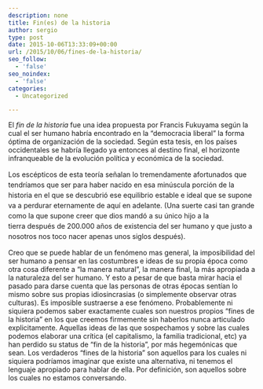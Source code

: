 ```yaml
---
description: none
title: Fin(es) de la historia
author: sergio
type: post
date: 2015-10-06T13:33:09+00:00
url: /2015/10/06/fines-de-la-historia/
seo_follow:
  - 'false'
seo_noindex:
  - 'false'
categories:
  - Uncategorized

---
```

El _fin de la historia_ fue una idea propuesta por Francis Fukuyama según la cual el ser humano habría encontrado en la &#8220;democracia liberal&#8221; la forma óptima de organización de la sociedad. Según esta tesis, en los países occidentales se habría llegado ya entonces al destino final, el horizonte infranqueable de la evolución política y económica de la sociedad.

<span style="line-height: 1.5em">Los escépticos de esta teoría señalan lo tremendamente afortunados que tendríamos que ser para haber nacido en esa </span>minúscula<span style="line-height: 1.5em"> porción de la historia en el que se descubrió ese equilibrio estable e ideal que se supone va a perdurar eternamente de aquí en adelante. (Una suerte casi tan grande como la que supone creer que dios mandó a su único hijo a la tierra </span>después<span style="line-height: 1.5em"> de 200.000 años de existencia del ser humano y que justo a nosotros nos toco nacer apenas unos siglos después).   </span>

Creo que se puede hablar de un fenómeno mas general, la imposibilidad del ser humano a pensar en las costumbres e ideas de su propia época como otra cosa diferente a &#8220;la manera natural&#8221;, la manera final, la más apropiada a la naturaleza del ser humano. Y esto a pesar de que basta mirar hacia el pasado para darse cuenta que las personas de otras épocas sentían lo mismo sobre sus propias idiosincrasias (o simplemente observar otras culturas). Es imposible sustraerse a ese fenómeno. Probablemente ni siquiera podemos saber exactamente cuales son nuestros propios &#8220;fines de la historia&#8221; en los que creemos firmemente sin haberlos nunca articulado explicitamente. Aquellas ideas de las que sospechamos y sobre las cuales podemos elaborar una crítica (el capitalismo, la familia tradicional, etc) ya han perdido su status de &#8220;fin de la historia&#8221;, por más hegemónicas que sean. Los verdaderos &#8220;fines de la historia&#8221; son aquellos para los cuales ni siquiera podríamos imaginar que existe una alternativa, ni tenemos el lenguaje apropiado para hablar de ella. Por definición, son aquellos sobre los cuales no estamos conversando.
